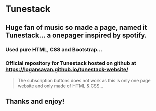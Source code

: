 # Tunestack

## Huge fan of music so made a page, named it Tunestack... a onepager inspired by spotify.

### Used pure HTML, CSS and Bootstrap...

### Official repository for Tunestack hosted on github at https://logansayan.github.io/tunestack-website/

> The subscription buttons does not work as this is only one page website and only made of HTML & CSS...

## Thanks and enjoy!
